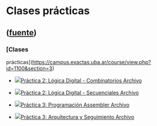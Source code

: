 # Clases prácticas
([fuente](https://campus.exactas.uba.ar/course/view.php?id=1100&section=3))
---
### [Clases
prácticas](https://campus.exactas.uba.ar/course/view.php?id=1100&section=3)

  - [![ ](https://campus.exactas.uba.ar/theme/image.php/aardvark/core/1524598950/f/pdf-24)Práctica 2: Lógica Digital - Combinatorios Archivo](https://campus.exactas.uba.ar/mod/resource/view.php?id=60287)

  - [![ ](https://campus.exactas.uba.ar/theme/image.php/aardvark/core/1524598950/f/pdf-24)Práctica 2: Lógica Digital - Secuenciales Archivo](https://campus.exactas.uba.ar/mod/resource/view.php?id=60702)

  - [![ ](https://campus.exactas.uba.ar/theme/image.php/aardvark/core/1524598950/f/pdf-24)Práctica 3: Programación Assembler Archivo](https://campus.exactas.uba.ar/mod/resource/view.php?id=61394)

  - [![ ](https://campus.exactas.uba.ar/theme/image.php/aardvark/core/1524598950/f/pdf-24)Práctica 3: Arquitectura y Seguimiento Archivo](https://campus.exactas.uba.ar/mod/resource/view.php?id=61294)

